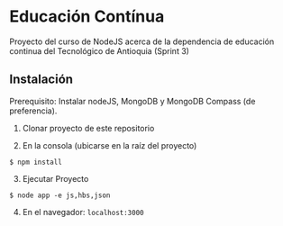 # Educación Contínua
Proyecto del curso de NodeJS acerca de la dependencia de educación continua del Tecnológico de Antioquia (Sprint 3)

## Instalación
 
 Prerequisito: Instalar nodeJS, MongoDB y MongoDB Compass (de preferencia).
 
 1. Clonar proyecto de este repositorio
 
 
 
 2. En la consola (ubicarse en la raíz del proyecto)  
 
```
$ npm install
```
3. Ejecutar Proyecto

```
$ node app -e js,hbs,json
```
4. En el navegador:    `localhost:3000`
